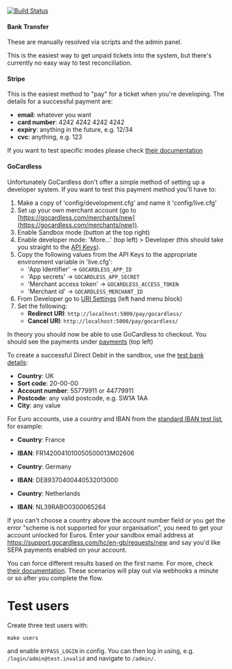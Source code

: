 [![Build Status](https://travis-ci.org/emfcamp/Website.svg?branch=master)](https://travis-ci.org/emfcamp/Website)

#### Bank Transfer
These are manually resolved via scripts and the admin panel.

This is the easiest way to get unpaid tickets into the system, but there's currently no easy way to test reconciliation.

#### Stripe
This is the easiest method to "pay" for a ticket when you're developing. The details for a successful payment are:

- **email**: whatever you want
- **card number**: 4242 4242 4242 4242
- **expiry**: anything in the future, e.g. 12/34
- **cvc**: anything, e.g. 123

If you want to test specific modes please check [their documentation](https://stripe.com/docs/testing 'Stripe testing docs')

#### GoCardless
Unfortunately GoCardless don't offer a simple method of setting up a developer system. If you want to test this payment method you'll have to:

1. Make a copy of 'config/development.cfg' and name it 'config/live.cfg'
2. Set up your own merchant account (go to [https://gocardless.com/merchants/new](https://gocardless.com/merchants/new)).
3. Enable Sandbox mode (button at the top right)
4. Enable developer mode: 'More...' (top left) > Developer (this should take you straight to the [API Keys](https://dashboard-sandbox.gocardless.com/developer/api-keys)). 
5. Copy the following values from the API Keys to the appropriate environment variable in 'live.cfg':
    - 'App Identifier' -> `GOCARDLESS_APP_ID`
    - 'App secrets' -> `GOCARDLESS_APP_SECRET`
    - 'Merchant access token' -> `GOCARDLESS_ACCESS_TOKEN`
    - 'Merchant id' -> `GOCARDLESS_MERCHANT_ID`
6. From Developer go to [URI Settings](https://dashboard-sandbox.gocardless.com/developer/uri-settings) (left hand menu block)
7. Set the following:
    - **Redirect URI**: `http://localhost:5000/pay/gocardless/`
    - **Cancel URI**: `http://localhost:5000/pay/gocardless/`

In theory you should now be able to use GoCardless to checkout. You should see the payments under [payments](https://dashboard-sandbox.gocardless.com/payments) (top left)

To create a successful Direct Debit in the sandbox, use the [test bank details](https://developer.gocardless.com/getting-started/developer-tools/test-bank-details/):
- **Country**: UK
- **Sort code**: 20-00-00
- **Account number**: 55779911 or 44779911
- **Postcode**: any valid postcode, e.g. SW1A 1AA
- **City**: any value

For Euro accounts, use a country and IBAN from the [standard IBAN test list](http://www.voxstone.co.uk/IbanChecker.aspx), for example:
- **Country**: France
- **IBAN**: FR1420041010050500013M02606

- **Country**: Germany
- **IBAN**: DE89370400440532013000

- **Country**: Netherlands
- **IBAN**: NL39RABO0300065264

If you can't choose a country above the account number field or you get the error "scheme is not supported for your organisation", you need to get your account unlocked for Euros. Enter your sandbox email address at https://support.gocardless.com/hc/en-gb/requests/new and say you'd like SEPA payments enabled on your account.

You can force different results based on the first name. For more, check [their documentation](https://developer.gocardless.com/getting-started/developer-tools/scenario-simulators). These scenarios will play out via webhooks a minute or so after you complete the flow.

Test users
==========

Create three test users with:

```make users```

and enable `BYPASS_LOGIN` in config. You can then log in using, e.g. `/login/admin@test.invalid` and navigate to `/admin/`.

